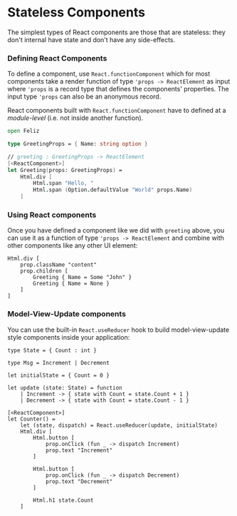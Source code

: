 # Stateless Components
The simplest types of React components are those that are stateless: they don't internal have state and don't have any side-effects.

### Defining React Components
To define a component, use `React.functionComponent` which for most components take a render function of type `'props -> ReactElement` as input where `'props` is a record type that defines the components' properties. The input type `'props` can also be an anonymous record.

React components built with `React.functionComponent` have to defined at a *module-level* (i.e. not inside another function).

```fsharp
open Feliz

type GreetingProps = { Name: string option }

// greeting : GreetingProps -> ReactElement
[<ReactComponent>]
let Greeting(props: GreetingProps) =
    Html.div [
        Html.span "Hello, "
        Html.span (Option.defaultValue "World" props.Name)
    ]
```

### Using React components

Once you have defined a component like we did with `greeting` above, you can use it as a function of type `'props -> ReactElement` and combine with other components like any other UI element:

```fs:simple-components
Html.div [
    prop.className "content"
    prop.children [
        Greeting { Name = Some "John" }
        Greeting { Name = None }
    ]
]
```


### Model-View-Update components

You can use the built-in `React.useReducer` hook to build model-view-update style components inside your application:
```fsharp:feliz-elmish-counter
type State = { Count : int }

type Msg = Increment | Decrement

let initialState = { Count = 0 }

let update (state: State) = function
    | Increment -> { state with Count = state.Count + 1 }
    | Decrement -> { state with Count = state.Count - 1 }

[<ReactComponent>]
let Counter() =
    let (state, dispatch) = React.useReducer(update, initialState)
    Html.div [
        Html.button [
            prop.onClick (fun _ -> dispatch Increment)
            prop.text "Increment"
        ]

        Html.button [
            prop.onClick (fun _ -> dispatch Decrement)
            prop.text "Decrement"
        ]

        Html.h1 state.Count
    ]
```